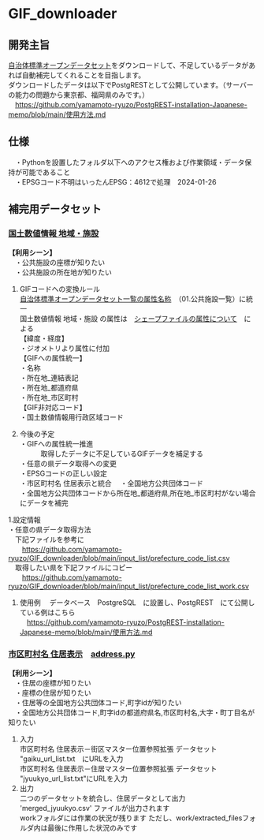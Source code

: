 # GIF_downloader  
## 開発主旨  
[自治体標準オープンデータセット](https://www.digital.go.jp/resources/open_data/municipal-standard-data-set-test)をダウンロードして、不足しているデータがあれば自動補完してくれることを目指します。    
ダウンロードしたデータは以下でPostgRESTとして公開しています。（サーバーの能力の問題から東京都、福岡県のみです。）  
　https://github.com/yamamoto-ryuzo/PostgREST-installation-Japanese-memo/blob/main/使用方法.md  

## 仕様
　・Pythonを設置したフォルダ以下へのアクセス権および作業領域・データ保持が可能であること  
　・EPSGコード不明はいったんEPSG：4612で処理　2024-01-26  

## 補完用データセット
### [国土数値情報 地域・施設](https://nlftp.mlit.go.jp/ksj/index.html)  []()
**【利用シーン】**  
　・公共施設の座標が知りたい  
　・公共施設の所在地が知りたい  

1. GIFコードへの変換ルール  
  [自治体標準オープンデータセット一覧の属性名称](https://www.digital.go.jp/resources/open_data/municipal-standard-data-set-test)　（01.公共施設一覧）に統一  
  国土数値情報 地域・施設 の属性は　[シェープファイルの属性について](https://nlftp.mlit.go.jp/ksj/gml/datalist/KsjTmplt-P28.html)　による  
  【緯度・経度】  
・ジオメトリより属性に付加  
【GIFへの属性統一】  
・名称  
・所在地_連結表記  
・所在地_都道府県  
・所在地_市区町村  
【GIF非対応コード】  
・国土数値情報用行政区域コード  

1. 今後の予定  
  ・GIFへの属性統一推進  
　　　取得したデータに不足しているGIFデータを補足する  
  ・任意の県データ取得への変更  
  ・EPSGコードの正しい設定  
  ・市区町村名 住居表示と統合
　・全国地方公共団体コード  
  ・全国地方公共団体コードから所在地_都道府県,所在地_市区町村がない場合にデータを補完

1.設定情報  
  ・任意の県データ取得方法  
　下記ファイルを参考に  
　　https://github.com/yamamoto-ryuzo/GIF_downloader/blob/main/input_list/prefecture_code_list.csv   
　取得したい県を下記ファイルにコピー  
　　https://github.com/yamamoto-ryuzo/GIF_downloader/blob/main/input_list/prefecture_code_list_work.csv  

1. 使用例
　データベース　PostgreSQL　に設置し、PostgREST　にて公開している例はこちら  
　https://github.com/yamamoto-ryuzo/PostgREST-installation-Japanese-memo/blob/main/使用方法.md

### [市区町村名 住居表示](https://nlftp.mlit.go.jp/cgi-bin/isj/dls/_choose_method.cgi)　[address.py](address.py)  
**【利用シーン】**  
　・住居の座標が知りたい  
　・座標の住居が知りたい  
　・住居等の全国地方公共団体コード,町字idが知りたい  
　・全国地方公共団体コード,町字idの都道府県名,市区町村名,大字・町丁目名が知りたい  
1. 入力  
 市区町村名 住居表示－街区マスター位置参照拡張 データセット  
 "gaiku_url_list.txt　にURLを入力  
 市区町村名 住居表示－住居マスター位置参照拡張 データセット  
 "jyuukyo_url_list.txt"にURLを入力  
1. 出力  
 二つのデータセットを統合し、住居データとして出力  
 'merged_jyuukyo.csv' ファイルが出力されます  
 workフォルダには作業の状況が残ります
 ただし、work/extracted_filesフォルダ内は最後に作用した状況のみです  
